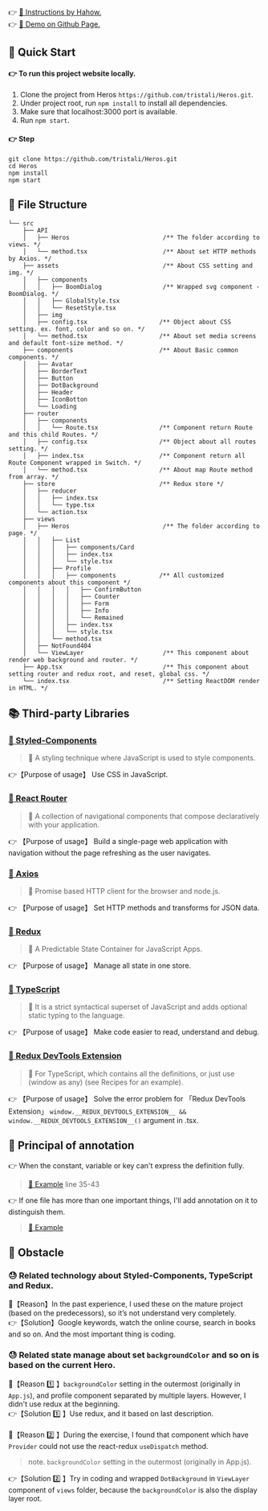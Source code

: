 👉 [🔗 Instructions by Hahow.](https://github.com/hahow/hahow-recruit/blob/master/frontend.md) <br />
👉 [🔗 Demo on Github Page.](https://tristali.github.io/Heros/#/) <br />

## 🚀 Quick Start

#### 👉 To run this project website locally.

1. Clone the project from Heros `https://github.com/tristali/Heros.git`.
2. Under project root, run `npm install` to install all dependencies.
3. Make sure that localhost:3000 port is available.
4. Run `npm start`.

#### 👉 Step
```
git clone https://github.com/tristali/Heros.git
cd Heros
npm install
npm start
```

## 🧱 File Structure

```
└── src
    ├── API                  
    │   ├── Heros                          /** The folder according to views. */
    │   └── method.tsx                     /** About set HTTP methods by Axios. */
    ├── assets                             /** About CSS setting and img. */     
    │   ├── components
    │   │   ├── BoomDialog                 /** Wrapped svg component - BoomDialog. */
    │   │   ├── GlobalStyle.tsx
    │   │   └── ResetStyle.tsx
    │   ├── img
    │   ├── config.tsx                    /** Object about CSS setting. ex. font, color and so on. */
    │   └── method.tsx                    /** About set media screens and default font-size method. */
    ├── components                        /** About Basic common components. */           
    │   ├── Avatar
    │   ├── BorderText
    │   ├── Button
    │   ├── DotBackground
    │   ├── Header
    │   ├── IconBotton
    │   └── Loading
    ├── router                    
    │   ├── components
    │   │   └── Route.tsx                 /** Component return Route and this child Routes. */
    │   ├── config.tsx                    /** Object about all routes setting. */
    │   ├── index.tsx                     /** Component return all Route Component wrapped in Switch. */
    │   └── method.tsx                    /** About map Route method from array. */
    ├── store                             /** Redux store */
    │   ├── reducer
    │   │   ├── index.tsx
    │   │   └── type.tsx
    │   └── action.tsx
    ├── views
    │   ├── Heros                          /** The folder according to page. */
    │   │   ├── List
    │   │   │   ├── components/Card
    │   │   │   ├── index.tsx
    │   │   │   └── style.tsx
    │   │   ├── Profile
    │   │   │   ├── components            /** All customized components about this component */
    │   │   │   │   ├── ConfirmButton
    │   │   │   │   ├── Counter
    │   │   │   │   ├── Form
    │   │   │   │   ├── Info
    │   │   │   │   └── Remained
    │   │   │   ├── index.tsx
    │   │   │   └── style.tsx
    │   │   └── method.tsx
    │   ├── NotFound404
    │   └── ViewLayer                      /** This component about render web background and router. */
    ├── App.tsx                            /** This component about setting router and redux root, and reset, global css. */
    └── index.tsx                          /** Setting ReactDOM render in HTML. */
```

## 📚 Third-party Libraries

### [🔗 Styled-Components](https://styled-components.com/)
> 📄 A styling technique where JavaScript is used to style components.

👉【Purpose of usage】 Use CSS in JavaScript.

### [🔗 React Router](https://reactrouter.com/)
> 📄 A collection of navigational components that compose declaratively with your application.

👉 【Purpose of usage】 Build a single-page web application with navigation without the page refreshing as the user navigates.

### [🔗 Axios](https://github.com/axios/axios)
> 📄 Promise based HTTP client for the browser and node.js.

👉 【Purpose of usage】 Set HTTP methods and transforms for JSON data.

### [🔗 Redux](https://redux.js.org/)
> 📄 A Predictable State Container for JavaScript Apps.

👉 【Purpose of usage】 Manage all state in one store.

### [🔗 TypeScript](https://www.typescriptlang.org)
> 📄 It is a strict syntactical superset of JavaScript and adds optional static typing to the language.

👉 【Purpose of usage】 Make code easier to read, understand and debug.

### [🔗 Redux DevTools Extension](https://github.com/zalmoxisus/redux-devtools-extension#13-use-redux-devtools-extension-package-from-npm)
> 📄 For TypeScript, which contains all the definitions, or just use (window as any) (see Recipes for an example).

👉 【Purpose of usage】 Solve the error problem for 「Redux DevTools Extension」 `window.__REDUX_DEVTOOLS_EXTENSION__ && window.__REDUX_DEVTOOLS_EXTENSION__()` argument in .tsx.


## 📝 Principal of annotation
👉 When the constant, variable or key can't express the definition fully.
> [🔗 Example](https://github.com/tristali/Heros/blob/master/src/assets/config.tsx) line 35-43

👉 If one file has more than one important things, I'll add annotation on it to distinguish them.
> [🔗 Example](https://github.com/tristali/Heros/blob/master/src/assets/method.tsx)

## 💪 Obstacle

### 😓 Related technology about Styled-Components, TypeScript and Redux.

👀【Reason】In the past experience, I used these on the mature project (based on the predecessors), so it’s not understand very completely. <br />
👉【Solution】Google keywords, watch the online course, search in books and so on. And the most important thing is coding. <br />

### 😓 Related state manage about set `backgroundColor` and so on is based on the current Hero.

👀【Reason 1️⃣ 】`backgroundColor` setting in the outermost (originally in `App.js`), and profile component separated by multiple layers. However, I didn't use redux at the beginning. <br />
👉【Solution 1️⃣ 】Use redux, and it based on last description. <br />
<br />
👀【Reason 2️⃣ 】During the exercise, I found that component which have `Provider` could not use the react-redux `useDispatch` method.
> note. `backgroundColor` setting in the outermost (originally in App.js).

👉【Solution 2️⃣ 】Try in coding and wrapped `DotBackground` in `ViewLayer` component of `views` folder, because the `backgroundColor` is also the display layer root. <br />